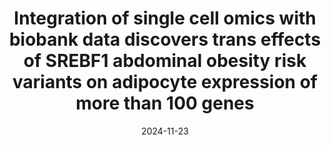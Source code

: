 ---
title: "Integration of single cell omics with biobank data discovers trans effects of SREBF1 abdominal obesity risk variants on adipocyte expression of more than 100 genes"
collection: Publications
category: Manuscripts
permalink: /publication/Multiome
date: 2024-11-23
venue: medRxiv
paperurl: 'https://www.medrxiv.org/content/10.1101/2024.11.22.24317804v1'
citation: '__Sukhatme MG__, Kar A, Arasu UT, Lee SHT, Alvarez M, Garske KM, Gelev KZ, Rajkumar S, Das SS, Kaminska D, Männistö V, Peltoniemi H, Heinonen S, Säiläkivi U, Saarinen T, Juuti A, Pietiläinen KH, Pihlajamäki J, Kaikkonen MU, Pajukanta P. Integration of single-cell omics with biobank data discovers trans eﬀects of SREBF1 abdominal obesity risk variants on adipocyte expression of more than 100 genes. Under review, Nature Communications. PMID: 39606332'
---